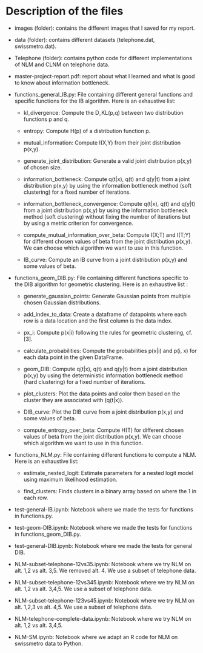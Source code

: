 # Description of the files 

- images (folder): contains the different images that I saved for my report.

- data (folder): contains different datasets (telephone.dat, swissmetro.dat). 

- Telephone (folder): contains python code for different implementations of NLM and CLNM on telephone data. 

- master-project-report.pdf: report about what I learned and what is good to know about information bottleneck. 

- functions_general_IB.py: File containing different general functions and specific functions for the IB algorithm. Here is an exhaustive list: 

    - kl_divergence: Compute the D_KL(p,q) between two distribution functions p and q.
    
    - entropy: Compute H(p) of a distribution function p.

    - mutual_information: Compute I(X,Y) from their joint distribution p(x,y).

    - generate_joint_distribution: Generate a valid joint distribution p(x,y) of chosen size.

    - information_bottleneck: Compute q(t|x), q(t) and q(y|t) from a joint distribution p(x,y) by using the information bottleneck method (soft clustering) for a fixed number of iterations. 

    - information_bottleneck_convergence: Compute q(t|x), q(t) and q(y|t) from a joint distribution p(x,y) by using the information bottleneck method (soft clustering) without fixing the number of iterations but by using a metric criterion for convergence. 

    - compute_mutual_information_over_beta: Compute I(X;T) and I(T;Y) for different chosen values of beta from the joint distribution p(x,y). We can choose which algorithm we want to use in this function. 
    
    - IB_curve: Compute an IB curve from a joint distribution p(x,y) and some values of beta. 

- functions_geom_DIB.py: File containing different functions specific to the DIB algorithm for geometric clustering. Here is an exhaustive list : 
    
    - generate_gaussian_points: Generate Gaussian points from multiple chosen Gaussian distributions.

    - add_index_to_data: Create a dataframe of datapoints where each row is a data location and the first column is the data index. 

    - px_i: Compute p(x|i) following the rules for geometric clustering, cf. [3].

    - calculate_probabilities: Compute the probabilities p(x|i) and p(i, x) for each data point in the given DataFrame.

    - geom_DIB: Compute q(t|x), q(t) and q(y|t) from a joint distribution p(x,y) by using the deterministic information bottleneck method (hard clustering) for a fixed number of iterations. 

    - plot_clusters: Plot the data points and color them based on the cluster they are associated with (q(t|x)).

    - DIB_curve: Plot the DIB curve from a joint distribution p(x,y) and some values of beta. 

    - compute_entropy_over_beta: Compute H(T) for different chosen values of beta from the joint distribution p(x,y). We can choose which algorithm we want to use in this function. 

- functions_NLM.py: File containing different functions to compute a NLM. Here is an exhaustive list: 
    - estimate_nested_logit: Estimate parameters for a nested logit model using maximum likelihood estimation.

    - find_clusters: Finds clusters in a binary array based on where the 1 in each row.

- test-general-IB.ipynb: Notebook where we made the tests for functions in functions.py. 

- test-geom-DIB.ipynb: Notebook where we made the tests for functions in functions_geom_DIB.py. 

- test-general-DIB.ipynb: Notebook where we made the tests for general DIB. 

- NLM-subset-telephone-12vs35.ipynb: Notebook where we try NLM on alt. 1,2 vs alt. 3,5. We removed alt. 4. We use a subset of telephone data.

- NLM-subset-telephone-12vs345.ipynb: Notebook where we try NLM on alt. 1,2 vs alt. 3,4,5. We use a subset of telephone data.

- NLM-subset-telephone-123vs45.ipynb: Notebook where we try NLM on alt. 1,2,3 vs alt. 4,5. We use a subset of telephone data.

- NLM-telephone-complete-data.ipynb: Notebook where we try NLM on alt. 1,2 vs alt. 3,4,5.

- NLM-SM.ipynb: Notebook where we adapt an R code for NLM on swissmetro data to Python. 


